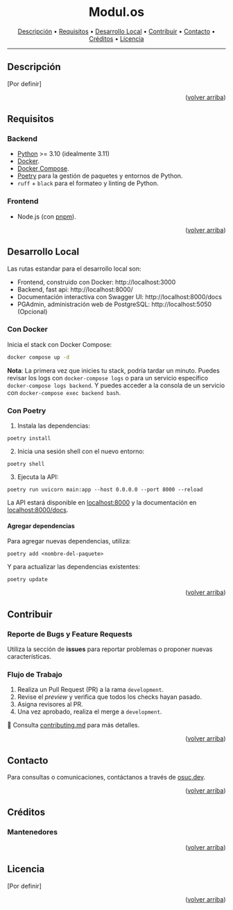 <h1 align="center"> Modul.os </h1>

<p align="center">
  <a href="#Descripción">Descripción</a> •
  <a href="#Requisitos">Requisitos</a> •
  <a href="#Desarrollo-local">Desarrollo Local</a> •
  <a href="#Contribuir">Contribuir</a> •
  <a href="#Contacto">Contacto</a> •
  <a href="#Créditos">Créditos</a> •
  <a href="#Licencia">Licencia</a>
</p>

---

## Descripción

[Por definir]

<p align="right">(<a href="#readme-top">volver arriba</a>)</p>

## Requisitos

### Backend

- [Python](https://www.python.org/downloads/) >= 3.10 (idealmente 3.11)
- [Docker](https://www.docker.com/).
- [Docker Compose](https://docs.docker.com/compose/install/).
- [Poetry](https://python-poetry.org/) para la gestión de paquetes y entornos de Python.
- `ruff` + `black` para el formateo y linting de Python.

### Frontend

- Node.js (con [pnpm](https://pnpm.io/es/installation)).

<p align="right">(<a href="#readme-top">volver arriba</a>)</p>

## Desarrollo Local

Las rutas estandar para el desarrollo local son:

- Frontend, construido con Docker: http://localhost:3000
- Backend, fast api: http://localhost:8000/
- Documentación interactiva con Swagger UI: http://localhost:8000/docs
- PGAdmin, administración web de PostgreSQL: http://localhost:5050 (Opcional)

### Con Docker

Inicia el stack con Docker Compose:

```bash
docker compose up -d
```

**Nota**: La primera vez que inicies tu stack, podría tardar un minuto. Puedes revisar los logs con `docker-compose logs` o para un servicio específico `docker-compose logs backend`. Y puedes acceder a la consola de un servicio con `docker-compose exec backend bash`.

### Con Poetry

1. Instala las dependencias:

```shell
poetry install
```

2. Inicia una sesión shell con el nuevo entorno:

```shell
poetry shell
```

3. Ejecuta la API:

```shell
poetry run uvicorn main:app --host 0.0.0.0 --port 8000 --reload
```

La API estará disponible en [localhost:8000](http://localhost:8000) y la documentación en [localhost:8000/docs](http://localhost:8000/docs).

#### Agregar dependencias

Para agregar nuevas dependencias, utiliza:

```shell
poetry add <nombre-del-paquete>
```

Y para actualizar las dependencias existentes:

```shell
poetry update
```

<p align="right">(<a href="#readme-top">volver arriba</a>)</p>

## Contribuir

### Reporte de Bugs y Feature Requests

Utiliza la sección de **issues** para reportar problemas o proponer nuevas características.

### Flujo de Trabajo

1. Realiza un Pull Request (PR) a la rama `development`.
2. Revise el _preview_ y verifica que todos los checks hayan pasado.
3. Asigna revisores al PR.
4. Una vez aprobado, realiza el merge a `development`.

📖 Consulta [contributing.md](contributing.md) para más detalles.

<p align="right">(<a href="#readme-top">volver arriba</a>)</p>

## Contacto

Para consultas o comunicaciones, contáctanos a través de [osuc.dev](https://links.osuc.dev/).

<p align="right">(<a href="#readme-top">volver arriba</a>)</p>

## Créditos

### Mantenedores

<!-- - [USERNAME](https://www.github.com/USERNAME) -->

<p align="right">(<a href="#readme-top">volver arriba</a>)</p>

## Licencia

[Por definir]

<p align="right">(<a href="#readme-top">volver arriba</a>)</p>
